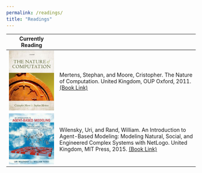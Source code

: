 ```yaml
---
permalink: /readings/
title: "Readings"
---
```



| Currently Reading                                                                                          |                                                                                                                                                                                                     |
|------------------------------------------------------------------------------------------------------------|-----------------------------------------------------------------------------------------------------------------------------------------------------------------------------------------------------|
| ![Nature of Computation](/assets/images/books/nature-of-computation-cris.jpg)                              | Mertens, Stephan, and Moore, Cristopher. The Nature of Computation. United Kingdom, OUP Oxford, 2011. [(Book Link)][1]                                                                               |
| ![Introduction to Agent Based Modelling](/assets/images/books/introduction-agent-based-modelling-rand.jpg) | Wilensky, Uri, and Rand, William. An Introduction to Agent-Based Modeling: Modeling Natural, Social, and Engineered Complex Systems with NetLogo. United Kingdom, MIT Press, 2015. [(Book Link)][2] |

[1]: <https://www.goodreads.com/book/show/3043127-the-nature-of-computation>
[2]: <https://www.goodreads.com/book/show/23461468-an-introduction-to-agent-based-modeling>
